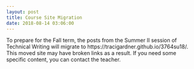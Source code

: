 ```yaml
---
layout: post
title: Course Site Migration
date: 2018-08-14 03:06:00
---
```

<p>To prepare for the Fall term, the posts from the Summer II session of Technical Writing will migrate to https://tracigardner.github.io/3764su18/. This moved site may have broken links as a result. If you need some specific content, you can contact the teacher.</p>
